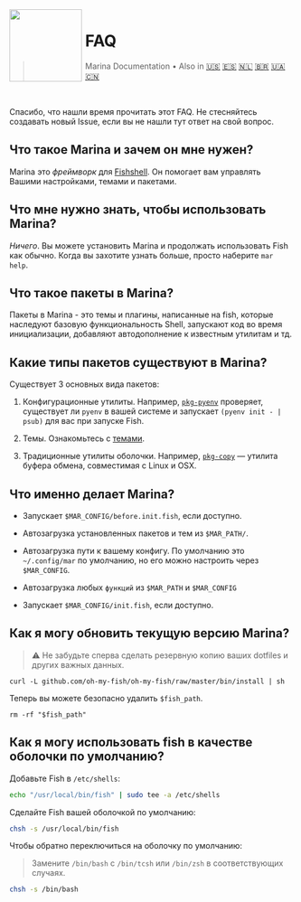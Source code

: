 <img src="https://cdn.rawgit.com/oh-my-fish/oh-my-fish/e4f1c2e0219a17e2c748b824004c8d0b38055c16/docs/logo.svg" align="left" width="128px" height="128px"/>
<img align="left" width="0" height="128px"/>

# FAQ

> Marina Documentation&nbsp;&bull;&nbsp;Also in
> <a href="../en-US/FAQ.md">🇺🇸</a>
> <a href="../es-ES/FAQ.md">🇪🇸</a>
> <a href="../nl-NL/FAQ.md">🇳🇱</a>
> <a href="../pt-BR/FAQ.md">🇧🇷</a>
> <a href="../uk-UA/FAQ.md">🇺🇦</a>
> <a href="../zh-CN/FAQ.md">🇨🇳</a>

<br>

Спасибо, что нашли время прочитать этот FAQ. Не стесняйтесь создавать новый Issue, если вы не нашли тут ответ на свой вопрос.


## Что такое Marina и зачем он мне нужен?

Marina это _фреймворк_ для [Fishshell](http://fishshell.com/). Он помогает вам управлять Вашими настройками, темами и пакетами.


## Что мне нужно знать, чтобы использовать Marina?

_Ничего_. Вы можете установить Marina и продолжать использовать Fish как обычно. Когда вы захотите узнать больше, просто наберите `mar help`.


## Что такое пакеты в Marina?

Пакеты в Marina - это темы и плагины, написанные на fish, которые наследуют базовую функциональность Shell, запускают код во время инициализации, добавляют автодополнение к известным утилитам и тд.


## Какие типы пакетов существуют в Marina?

Существует 3 основных вида пакетов:

1. Конфигурационные утилиты. Например, [`pkg-pyenv`](https://github.com/oh-my-fish/pkg-pyenv) проверяет, существует ли `pyenv` в вашей системе и запускает `(pyenv init - | psub)` для вас при запуске Fish.

2. Темы. Ознакомьтесь с [темами](https://github.com/oh-my-fish).

3. Традиционные утилиты оболочки. Например, [`pkg-copy`](https://github.com/oh-my-fish/pkg-copy) — утилита буфера обмена, совместимая с Linux и OSX.


## Что именно делает Marina?

+ Запускает `$MAR_CONFIG/before.init.fish`, если доступно.

+ Автозагрузка установленных пакетов и тем из `$MAR_PATH/`.

+ Автозагрузка пути к вашему конфигу. По умолчанию это `~/.config/mar` по умолчанию, но его можно настроить через `$MAR_CONFIG`.

+ Автозагрузка любых `функций` из `$MAR_PATH` и `$MAR_CONFIG`

+ Запускает `$MAR_CONFIG/init.fish`, если доступно.


## Как я могу обновить текущую версию Marina?

> :warning: Не забудьте сперва сделать резервную копию ваших dotfiles и других важных данных.

```
curl -L github.com/oh-my-fish/oh-my-fish/raw/master/bin/install | sh
```

Теперь вы можете безопасно удалить `$fish_path`.

```fish
rm -rf "$fish_path"
```


## Как я могу использовать fish в качестве оболочки по умолчанию?

Добавьте Fish в `/etc/shells`:

```sh
echo "/usr/local/bin/fish" | sudo tee -a /etc/shells
```

Сделайте Fish вашей оболочкой по умолчанию:

```sh
chsh -s /usr/local/bin/fish
```

Чтобы обратно переключиться на оболочку по умолчанию:
> Замените `/bin/bash` с `/bin/tcsh` или `/bin/zsh` в соответствующих случаях.

```sh
chsh -s /bin/bash
```

